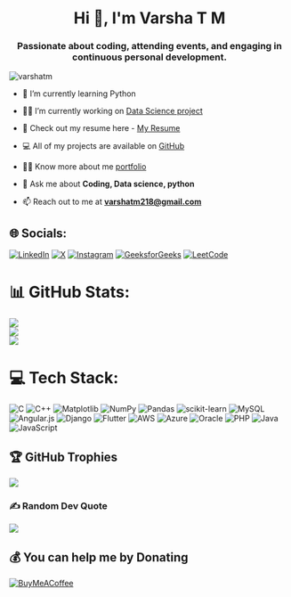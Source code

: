 <h1 align="center">Hi 👋, I'm Varsha T M</h1>
<h3 align="center">Passionate about coding, attending events, and engaging in continuous personal development. </h3>

<p align="left"> <img src="https://komarev.com/ghpvc/?username=varshatm218&label=Profile%20views&color=0e75b6&style=flat" alt="varshatm" /> </p>

- 🌱 I’m currently learning Python

- 👨‍💻 I’m currently working on [Data Science project](https://github.com/Varshatm218/datascienceproject1)

- 📑 Check out my resume here - [My Resume](https://drive.google.com/file/d/1kAyTNCpY8hbHKJKZqc-edg_uehkqLLdU/view?usp=drivesdk)

- 💻 All of my projects are available on [GitHub](https://github.com/varshatm218)
  
- 🤷‍♀️ Know more about me [portfolio](https://varshatm218.github.io/varshatm.github.io/)

- 💬 Ask me about **Coding, Data science, python**

- 📫 Reach out to me at **varshatm218@gmail.com**

## 🌐 Socials:
[![LinkedIn](https://img.shields.io/badge/LinkedIn-%230077B5.svg?logo=linkedin&logoColor=white)](https://linkedin.com/in/https://www.linkedin.com/in/varshatm218) [![X](https://img.shields.io/badge/X-black.svg?logo=X&logoColor=white)](https://x.com/https://twitter.com/varsha_TM218?s=09) [![Instagram](https://img.shields.io/badge/Instagram-%23E4405F.svg?logo=Instagram&logoColor=white)](https://instagram.com/https://www.instagram.com/_va.r.sha_/) [![GeeksforGeeks](https://img.shields.io/badge/GeeksforGeeks-0F9D58?logo=geeksforgeeks&logoColor=white)](https://www.geeksforgeeks.org/user/varshatm218/) [![LeetCode](https://img.shields.io/badge/LeetCode-FFA116?logo=leetcode&logoColor=white)](https://leetcode.com/u/varshatm218/)


# 📊 GitHub Stats:
![](https://github-readme-stats.vercel.app/api?username=varshatm218&theme=default_repocard&hide_border=true&include_all_commits=false&count_private=false)<br/>
![](https://github-readme-streak-stats.herokuapp.com/?user=varshatm218&theme=default_repocard&hide_border=true)<br/>
![](https://github-readme-stats.vercel.app/api/top-langs/?username=varshatm218&theme=default_repocard&hide_border=true&include_all_commits=false&count_private=false&layout=compact)


# 💻 Tech Stack:
![C](https://img.shields.io/badge/c-%2300599C.svg?style=for-the-badge&logo=c&logoColor=white) ![C++](https://img.shields.io/badge/c++-%2300599C.svg?style=for-the-badge&logo=c%2B%2B&logoColor=white) ![Matplotlib](https://img.shields.io/badge/Matplotlib-%23ffffff.svg?style=for-the-badge&logo=Matplotlib&logoColor=black) ![NumPy](https://img.shields.io/badge/numpy-%23013243.svg?style=for-the-badge&logo=numpy&logoColor=white) ![Pandas](https://img.shields.io/badge/pandas-%23150458.svg?style=for-the-badge&logo=pandas&logoColor=white) ![scikit-learn](https://img.shields.io/badge/scikit--learn-%23F7931E.svg?style=for-the-badge&logo=scikit-learn&logoColor=white) ![MySQL](https://img.shields.io/badge/mysql-4479A1.svg?style=for-the-badge&logo=mysql&logoColor=white) ![Angular.js](https://img.shields.io/badge/angular.js-%23E23237.svg?style=for-the-badge&logo=angularjs&logoColor=white) ![Django](https://img.shields.io/badge/django-%23092E20.svg?style=for-the-badge&logo=django&logoColor=white) ![Flutter](https://img.shields.io/badge/Flutter-%2302569B.svg?style=for-the-badge&logo=Flutter&logoColor=white) ![AWS](https://img.shields.io/badge/AWS-%23FF9900.svg?style=for-the-badge&logo=amazon-aws&logoColor=white) ![Azure](https://img.shields.io/badge/azure-%230072C6.svg?style=for-the-badge&logo=microsoftazure&logoColor=white) ![Oracle](https://img.shields.io/badge/Oracle-F80000?style=for-the-badge&logo=oracle&logoColor=white) ![PHP](https://img.shields.io/badge/php-%23777BB4.svg?style=for-the-badge&logo=php&logoColor=white) ![Java](https://img.shields.io/badge/java-%23ED8B00.svg?style=for-the-badge&logo=openjdk&logoColor=white) ![JavaScript](https://img.shields.io/badge/javascript-%23323330.svg?style=for-the-badge&logo=javascript&logoColor=%23F7DF1E)

## 🏆 GitHub Trophies
![](https://github-profile-trophy.vercel.app/?username=varshatm218&theme=default_repocard&no-frame=true&no-bg=true&margin-w=4)

### ✍️ Random Dev Quote
![](https://quotes-github-readme.vercel.app/api?type=horizontal&theme=dark)

  ## 💰 You can help me by Donating
  [![BuyMeACoffee](https://img.shields.io/badge/Buy%20Me%20a%20Coffee-ffdd00?style=for-the-badge&logo=buy-me-a-coffee&logoColor=black)](https://buymeacoffee.com/Varsha) 


